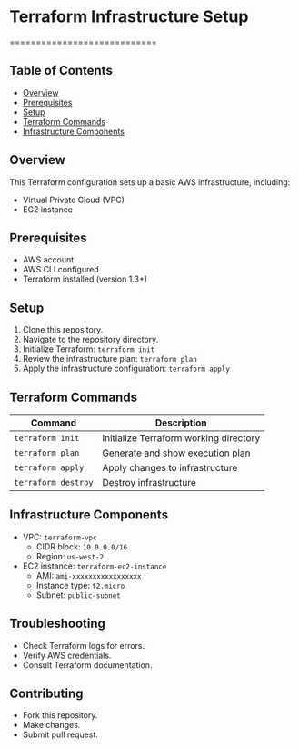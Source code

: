 # Terraform Infrastructure Setup
============================

## Table of Contents
- [Overview](#overview)
- [Prerequisites](#prerequisites)
- [Setup](#setup)
- [Terraform Commands](#terraform-commands)
- [Infrastructure Components](#infrastructure-components)

## Overview

This Terraform configuration sets up a basic AWS infrastructure, including:

* Virtual Private Cloud (VPC)
* EC2 instance

## Prerequisites

* AWS account
* AWS CLI configured
* Terraform installed (version 1.3+)

## Setup

1. Clone this repository.
2. Navigate to the repository directory.
3. Initialize Terraform: `terraform init`
4. Review the infrastructure plan: `terraform plan`
5. Apply the infrastructure configuration: `terraform apply`

## Terraform Commands

| Command | Description |
| --- | --- |
| `terraform init` | Initialize Terraform working directory |
| `terraform plan` | Generate and show execution plan |
| `terraform apply` | Apply changes to infrastructure |
| `terraform destroy` | Destroy infrastructure |

## Infrastructure Components

* VPC: `terraform-vpc`
	+ CIDR block: `10.0.0.0/16`
	+ Region: `us-west-2`
* EC2 instance: `terraform-ec2-instance`
	+ AMI: `ami-xxxxxxxxxxxxxxxxx`
	+ Instance type: `t2.micro`
	+ Subnet: `public-subnet`

## Troubleshooting

* Check Terraform logs for errors.
* Verify AWS credentials.
* Consult Terraform documentation.


## Contributing

* Fork this repository.
* Make changes.
* Submit pull request.
